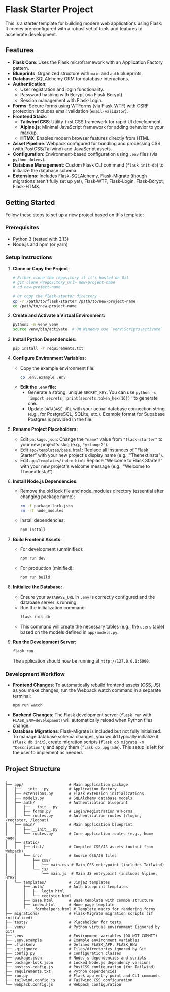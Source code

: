 # Flask Starter Project

This is a starter template for building modern web applications using Flask. It comes pre-configured with a robust set of tools and features to accelerate development.

## Features

*   **Flask Core**: Uses the Flask microframework with an Application Factory pattern.
*   **Blueprints**: Organized structure with `main` and `auth` blueprints.
*   **Database**: SQLAlchemy ORM for database interactions.
*   **Authentication**:
    *   User registration and login functionality.
    *   Password hashing with Bcrypt (via Flask-Bcrypt).
    *   Session management with Flask-Login.
*   **Forms**: Secure forms using WTForms (via Flask-WTF) with CSRF protection. Includes email validation (`email-validator`).
*   **Frontend Stack**:
    *   **Tailwind CSS**: Utility-first CSS framework for rapid UI development.
    *   **Alpine.js**: Minimal JavaScript framework for adding behavior to your markup.
    *   **HTMX**: Enables modern browser features directly from HTML.
*   **Asset Pipeline**: Webpack configured for bundling and processing CSS (with PostCSS/Tailwind) and JavaScript assets.
*   **Configuration**: Environment-based configuration using `.env` files (via `python-dotenv`).
*   **Database Management**: Custom Flask CLI command (`flask init-db`) to initialize the database schema.
*   **Extensions**: Includes Flask-SQLAlchemy, Flask-Migrate (though migrations aren't fully set up yet), Flask-WTF, Flask-Login, Flask-Bcrypt, Flask-HTMX.

## Getting Started

Follow these steps to set up a new project based on this template:

### Prerequisites

*   Python 3 (tested with 3.13)
*   Node.js and npm (or yarn)

### Setup Instructions

1.  **Clone or Copy the Project:**
    ```bash
    # Either clone the repository if it's hosted on Git
    # git clone <repository_url> new-project-name
    # cd new-project-name

    # Or copy the flask-starter directory
    cp -r /path/to/flask-starter /path/to/new-project-name
    cd /path/to/new-project-name
    ```

2.  **Create and Activate a Virtual Environment:**
    ```bash
    python3 -m venv venv
    source venv/bin/activate  # On Windows use `venv\Scripts\activate`
    ```

3.  **Install Python Dependencies:**
    ```bash
    pip install -r requirements.txt
    ```

4.  **Configure Environment Variables:**
    *   Copy the example environment file:
        ```bash
        cp .env.example .env
        ```
    *   **Edit the `.env` file:**
        *   Generate a strong, unique `SECRET_KEY`. You can use `python -c 'import secrets; print(secrets.token_hex(16))'` to generate one.
        *   Update `DATABASE_URL` with your actual database connection string (e.g., for PostgreSQL, SQLite, etc.). Example format for Supabase Postgres is provided in the file.

5.  **Rename Project Placeholders:**
    *   Edit `package.json`: Change the `"name"` value from `"flask-starter"` to your new project's slug (e.g., `"yttango2"`).
    *   Edit `app/templates/base.html`: Replace all instances of "Flask Starter" with your new project's display name (e.g., "ThenextInsta").
    *   Edit `app/templates/index.html`: Replace "Welcome to Flask Starter!" with your new project's welcome message (e.g., "Welcome to ThenextInsta!").

6.  **Install Node.js Dependencies:**
    *   Remove the old lock file and node_modules directory (essential after changing package name):
        ```bash
        rm -f package-lock.json
        rm -rf node_modules
        ```
    *   Install dependencies:
        ```bash
        npm install
        ```

7.  **Build Frontend Assets:**
    *   For development (unminified):
        ```bash
        npm run dev
        ```
    *   For production (minified):
        ```bash
        npm run build
        ```

8.  **Initialize the Database:**
    *   Ensure your `DATABASE_URL` in `.env` is correctly configured and the database server is running.
    *   Run the initialization command:
        ```bash
        flask init-db
        ```
    *   This command will create the necessary tables (e.g., the `users` table) based on the models defined in `app/models.py`.

9.  **Run the Development Server:**
    ```bash
    flask run
    ```
    The application should now be running at `http://127.0.0.1:5000`.

### Development Workflow

*   **Frontend Changes**: To automatically rebuild frontend assets (CSS, JS) as you make changes, run the Webpack watch command in a separate terminal:
    ```bash
    npm run watch
    ```
*   **Backend Changes**: The Flask development server (`flask run` with `FLASK_ENV=development`) will automatically reload when Python files change.
*   **Database Migrations**: Flask-Migrate is included but not fully initialized. To manage database schema changes, you would typically initialize it (`flask db init`), create migration scripts (`flask db migrate -m "Description"`), and apply them (`flask db upgrade`). This setup is left for the user to implement as needed.

## Project Structure

```
.
├── app/                    # Main application package
│   ├── __init__.py         # Application factory
│   ├── extensions.py       # Flask extension initializations
│   ├── models.py           # SQLAlchemy database models
│   ├── auth/               # Authentication blueprint
│   │   ├── __init__.py
│   │   ├── forms.py        # Login/Registration WTForms
│   │   └── routes.py       # Authentication routes (/login, /register, /logout)
│   ├── main/               # Main application blueprint
│   │   ├── __init__.py
│   │   └── routes.py       # Core application routes (e.g., home page)
│   ├── static/
│   │   ├── dist/           # Compiled CSS/JS assets (output from Webpack)
│   │   └── src/            # Source CSS/JS files
│   │       ├── css/
│   │       │   └── main.css # Main CSS entrypoint (includes Tailwind)
│   │       └── js/
│   │           └── main.js  # Main JS entrypoint (includes Alpine, HTMX)
│   └── templates/          # Jinja2 templates
│       ├── auth/           # Auth blueprint templates
│       │   ├── login.html
│       │   └── register.html
│       ├── base.html       # Base template with common structure
│       ├── index.html      # Home page template
│       └── _formhelpers.html # Template macro for rendering forms
├── migrations/             # Flask-Migrate migration scripts (if initialized)
├── tests/                  # Placeholder for tests
├── venv/                   # Python virtual environment (ignored by Git)
├── .env                    # Environment variables (DO NOT COMMIT)
├── .env.example            # Example environment variables
├── .flaskenv               # Defines FLASK_APP, FLASK_ENV
├── .gitignore              # Files/directories ignored by Git
├── config.py               # Configuration classes
├── package.json            # Node.js dependencies and scripts
├── package-lock.json       # Locked Node.js dependency versions
├── postcss.config.js       # PostCSS configuration (for Tailwind)
├── requirements.txt        # Python dependencies
├── run.py                  # Flask app entry point and CLI commands
├── tailwind.config.js      # Tailwind CSS configuration
└── webpack.config.js       # Webpack configuration
